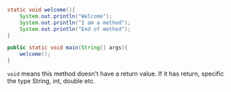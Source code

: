 ```java
static void welcome(){
	System.out.println("Welcome");
	System.out.println("I am a method");
	System.out.println("End of method");
}

public static void main(String[] args){
	welcome();
}
```
`void` means this method doesn't have a return value.
If it has return, specific the type String, int, double etc.

